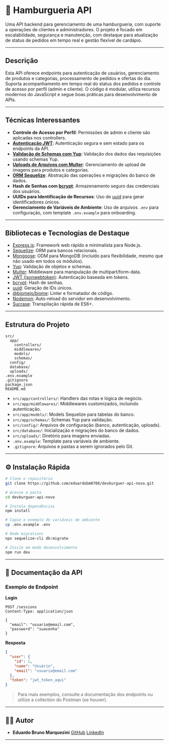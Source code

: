 # 🍔 Hamburgueria API

Uma API backend para gerenciamento de uma hamburgueria, com suporte a operações de clientes e administradores. O projeto é focado em escalabilidade, segurança e manutenção, com destaque para atualização de status de pedidos em tempo real e gestão flexível de cardápio.

---

## Descrição

Esta API oferece endpoints para autenticação de usuários, gerenciamento de produtos e categorias, processamento de pedidos e ofertas do dia. Suporta acompanhamento em tempo real do status dos pedidos e controle de acesso por perfil (admin e cliente). O código é modular, utiliza recursos modernos do JavaScript e segue boas práticas para desenvolvimento de APIs.

---

## Técnicas Interessantes

- **Controle de Acesso por Perfil**: Permissões de admin e cliente são aplicadas nos controllers.
- **[Autenticação JWT](https://jwt.io/)**: Autenticação segura e sem estado para os endpoints da API.
- **[Validação de Schemas com Yup](https://github.com/jquense/yup)**: Validação dos dados das requisições usando schemas Yup.
- **[Uploads de Arquivos com Multer](https://github.com/expressjs/multer)**: Gerenciamento de upload de imagens para produtos e categorias.
- **[ORM Sequelize](https://sequelize.org/)**: Abstração das operações e migrações do banco de dados.
- **Hash de Senhas com [bcrypt](https://www.npmjs.com/package/bcrypt)**: Armazenamento seguro das credenciais dos usuários.
- **UUIDs para Identificação de Recursos**: Uso de [uuid](https://www.npmjs.com/package/uuid) para gerar identificadores únicos.
- **Gerenciamento de Variáveis de Ambiente**: Uso de arquivos `.env` para configuração, com template `.env.example` para onboarding.

---

## Bibliotecas e Tecnologias de Destaque

- [Express.js](https://expressjs.com/): Framework web rápido e minimalista para Node.js.
- [Sequelize](https://sequelize.org/): ORM para bancos relacionais.
- [Mongoose](https://mongoosejs.com/): ODM para MongoDB (incluído para flexibilidade, mesmo que não usado em todos os módulos).
- [Yup](https://github.com/jquense/yup): Validação de objetos e schemas.
- [Multer](https://github.com/expressjs/multer): Middleware para manipulação de multipart/form-data.
- [JWT (jsonwebtoken)](https://github.com/auth0/node-jsonwebtoken): Autenticação baseada em tokens.
- [bcrypt](https://www.npmjs.com/package/bcrypt): Hash de senhas.
- [uuid](https://www.npmjs.com/package/uuid): Geração de IDs únicos.
- [@biomejs/biome](https://biomejs.dev/): Linter e formatador de código.
- [Nodemon](https://nodemon.io/): Auto-reload do servidor em desenvolvimento.
- [Sucrase](https://github.com/alangpierce/sucrase): Transpilação rápida de ES6+.


---

## Estrutura do Projeto

```
src/
  app/
    controllers/
    middlewares/
    models/
    schemas/
  config/
  database/
  uploads/
.env.example
.gitignore
package.json
README.md
```

- `src/app/controllers/`: Handlers das rotas e lógica de negócio.
- `src/app/middlewares/`: Middlewares customizados, incluindo autenticação.
- `src/app/models/`: Models Sequelize para tabelas do banco.
- `src/app/schemas/`: Schemas Yup para validação.
- `src/config/`: Arquivos de configuração (banco, autenticação, uploads).
- `src/database/`: Inicialização e migrações do banco de dados.
- `src/uploads/`: Diretório para imagens enviadas.
- `.env.example`: Template para variáveis de ambiente.
- `.gitignore`: Arquivos e pastas a serem ignorados pelo Git.

---

## ⚙️ Instalação Rápida

```bash
# Clone o repositório
git clone https://github.com/eduardobm0708/devburguer-api-novo.git

# Acesse a pasta
cd devburguer-api-novo

# Instale dependências
npm install

# Copie o exemplo de variáveis de ambiente
cp .env.example .env

# Rode migrations
npx sequelize-cli db:migrate

# Inicie em modo desenvolvimento
npm run dev
```

---

## 📄 Documentação da API

### Exemplo de Endpoint

**Login**
```http
POST /sessions
Content-Type: application/json

{
  "email": "usuario@email.com",
  "password": "suasenha"
}
```

**Resposta**
```json
{
  "user": {
    "id": 1,
    "name": "Usuário",
    "email": "usuario@email.com"
  },
  "token": "jwt_token_aqui"
}
```

> Para mais exemplos, consulte a documentação dos endpoints ou utilize a collection do Postman (se houver).

---

## 👨‍💻 Autor

- **Eduardo Bruno Marquezini**
  [GitHub](https://github.com/eduardobm0708)
  [LinkedIn](https://www.linkedin.com/in/eduardo-bruno-marquezini/)

---

